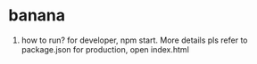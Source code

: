 # banana

1. how to run? 
    for developer, npm start. More details pls refer to package.json
    for production, open index.html

